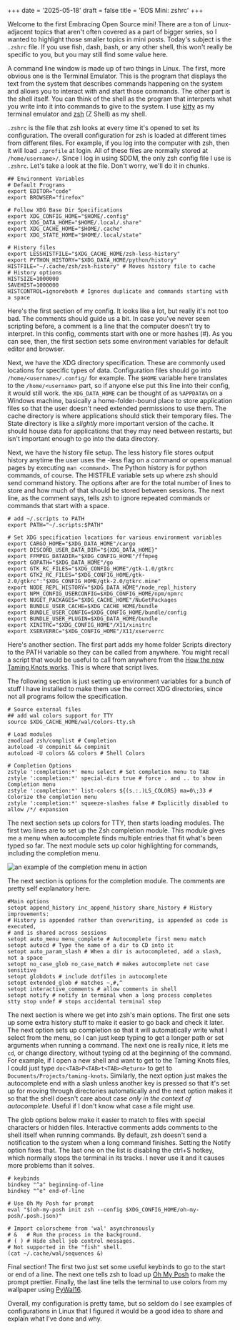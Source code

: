 +++
date = '2025-05-18'
draft = false
title = 'EOS Mini: zshrc'
+++

Welcome to the first Embracing Open Source mini! There are a ton of Linux-adjacent topics that aren't often covered as a part of bigger series, so I wanted to highlight those smaller topics in mini posts. Today's subject is the `.zshrc` file. If you use fish, dash, bash, or any other shell, this won't really be specific to you, but you may still find some value here.

A command line window is made up of two things in Linux. The first, more obvious one is the Terminal Emulator. This is the program that displays the text from the system that describes commands happening on the system and allows you to interact with and start those commands. The other part is the shell itself. You can think of the shell as the program that interprets what you write into it into commands to give to the system. I use [kitty]([kitty](https://sw.kovidgoyal.net/kitty/)) as my terminal emulator and [zsh](https://zsh.sourceforge.io/) (Z Shell) as my shell.

`.zshrc` is the file that zsh looks at every time it's opened to set its configuration. The overall configuration for zsh is loaded at different times from different files. For example, if you log into the computer with zsh, then it will load `.zprofile` at login. All of these files are normally stored at `/home/username>/`. Since I log in using SDDM, the only zsh config file I use is `.zshrc`. Let's take a look at the file. Don't worry, we'll do it in chunks.

```shell
## Environment Variables
# Default Programs
export EDITOR="code"
export BROWSER="firefox"

# Follow XDG Base Dir Specifications
export XDG_CONFIG_HOME="$HOME/.config"
export XDG_DATA_HOME="$HOME/.local/.share"
export XDG_CACHE_HOME="$HOME/.cache"
export XDG_STATE_HOME="$HOME/.local/state"

# History files
export LESSHISTFILE="$XDG_CACHE_HOME/zsh-less-history"
export PYTHON_HISTORY="$XDG_DATA_HOME/python/history"
HISTFILE="~/.cache/zsh/zsh-history" # Moves history file to cache
# History options
HISTSIZE=1000000
SAVEHIST=1000000
HISTCONTROL=ignoreboth # Ignores duplicate and commands starting with a space
```

Here's the first section of my config. It looks like a lot, but really it's not too bad. The comments should guide us a bit. In case you've never seen scripting before, a comment is a line that the computer doesn't try to interpret. In this config, comments start with one or more hashes (#). As you can see, then, the first section sets some environment variables for default editor and browser.

Next, we have the XDG directory specification. These are commonly used locations for specific types of data. Configuration files should go into `/home/<username>/.config/` for example. The `$HOME` variable here translates to the `/home/<username>` part, so if anyone else put this line into their config, it would still work. the `XDG_DATA_HOME` can be thought of as `%APPDATA%` on a Windows machine, basically a home-folder-bound place to store application files so that the user doesn't need extended permissions to use them. The cache directory is where applications should stick their temporary files. The State directory is like a *slightly* more important version of the cache. It should house data for applications that they may need between restarts, but isn't important enough to go into the data directory.

Next, we have the history file setup. The less history file stores output history anytime the user uses the -less flag on a command or opens manual pages by executing `man <command>`. The Python history is for python commands, of course. The HISTFILE variable sets up where zsh should send command history. The options after are for the total number of lines to store and how much of that should be stored between sessions. The next line, as the comment says, tells zsh to ignore repeated commands or commands that start with a space.

```shell
# add ~/.scripts to PATH
export PATH="~/.scripts:$PATH"

# Set XDG specification locations for various environment variables
export CARGO_HOME="$XDG_DATA_HOME"/cargo
export DISCORD_USER_DATA_DIR="${XDG_DATA_HOME}"
export FFMPEG_DATADIR="$XDG_CONFIG_HOME"/ffmpeg
export GOPATH="$XDG_DATA_HOME"/go
export GTK_RC_FILES="$XDG_CONFIG_HOME"/gtk-1.0/gtkrc
export GTK2_RC_FILES="$XDG_CONFIG_HOME/gtk-2.0/gtkrc":"$XDG_CONFIG_HOME/gtk-2.0/gtkrc.mine"
export NODE_REPL_HISTORY="$XDG_DATA_HOME"/node_repl_history
export NPM_CONFIG_USERCONFIG=$XDG_CONFIG_HOME/npm/npmrc
export NUGET_PACKAGES="$XDG_CACHE_HOME"/NuGetPackages
export BUNDLE_USER_CACHE=$XDG_CACHE_HOME/bundle
export BUNDLE_USER_CONFIG=$XDG_CONFIG_HOME/bundle/config
export BUNDLE_USER_PLUGIN=$XDG_DATA_HOME/bundle
export XINITRC="$XDG_CONFIG_HOME"/X11/xinitrc
export XSERVERRC="$XDG_CONFIG_HOME"/X11/xserverrc
```

Here's another section. The first part adds my home folder Scripts directory to the PATH variable so they can be called from anywhere. You might recall a script that would be useful to call from anywhere from the [How the new Taming Knots works](/content/posts/2025-05-16-newsite). This is where that script lives.

The following section is just setting up environment variables for a bunch of stuff I have installed to make them use the correct XDG directories, since not all programs follow the specification.

```shell
# Source external files
## add wal colors support for TTY
source $XDG_CACHE_HOME/wal/colors-tty.sh

# Load modules
zmodload zsh/complist # Completion
autoload -U compinit && compinit
autoload -U colors && colors # Shell Colors

# Completion Options
zstyle ':completion:*' menu select # Set completion menu to TAB
zstyle ':completion:*' special-dirs true # force . and .. to show in Completion menu
zstyle ':completion:*' list-colors ${(s.:.)LS_COLORS} ma=0\;33 # Colorize the completion menu
zstyle ':completion:*' squeeze-slashes false # Explicitly disabled to allow /*/ expansion
```

The next section sets up colors for TTY, then starts loading modules. The first two lines are to set up the Zsh completion module. This module gives me a menu when autocomplete finds multiple entries that fit what's been typed so far. The next module sets up color highlighting for commands, including the completion menu.

![an example of the completion menu in action](/home/brent/Documents/Projects/taming-knots/static/2025-05-18-16-25-24-image.png)

The next section is options for the completion module. The comments are pretty self explanatory here.

```shell
#Main options
setopt append_history inc_append_history share_history # History improvements:
# History is appended rather than overwriting, is appended as code is executed, 
# and is shared across sessions
setopt auto_menu menu_complete # Autocomplete first menu match
setopt autocd # Type the name of a dir to CD into it
setopt auto_param_slash # When a dir is autocompleted, add a slash, not a space
setopt no_case_glob no_case_match # makes autocomplete not case sensitive
setopt globdots # include dotfiles in autocomplete
setopt extended_glob # matches ~,#,^
setopt interactive_comments # allow comments in shell
setopt notify # notify in terminal when a long process completes
stty stop undef # stops accidental terminal stop
```

The next section is where we get into zsh's main options. The first one sets up some extra history stuff to make it easier to go back and check it later. The next option sets up completion so that it will automatically write what I select from the menu, so I can just keep typing to get a longer path or set arguments when running a command. The next one is really nice, it lets me `cd`, or change directory, without typing cd at the beginning of the command. For example, if I open a new shell and want to get to the Taming Knots files, I could just type `doc<TAB>P<TAB>t<TAB><Return>` to get to `Documents/Projects/taming-knots`. Similarly, the next option just makes the autocomplete end with a slash unless another key is pressed so that it's set up for moving through directories automatically and the next option makes it so that the shell doesn't care about case *only in the context of autocomplete*. Useful if I don't know what case a file might use.

The glob options below make it easier to match to files with special characters or hidden files. Interactive comments adds comments to the shell itself when running commands. By default, zsh doesn't send a notification to the system when a long command finishes. Setting the Notify option fixes that. The last one on the list is disabling the ctrl+S hotkey, which normally stops the terminal in its tracks. I never use it and it causes more problems than it solves.

```shell
# keybinds 
bindkey "^a" beginning-of-line
bindkey "^e" end-of-line

# Use Oh My Posh for prompt
eval "$(oh-my-posh init zsh --config $XDG_CONFIG_HOME/oh-my-posh/.posh.json)"

# Import colorscheme from 'wal' asynchronously
# &   # Run the process in the background.
# ( ) # Hide shell job control messages.
# Not supported in the "fish" shell.
(cat ~/.cache/wal/sequences &)
```

Final section! The first two just set some useful keybinds to go to the start or end of a line. The next one tells zsh to load up [Oh My Posh](https://ohmyposh.dev/) to make the prompt prettier. Finally, the last line tells the terminal to use colors from my wallpaper using [PyWal16](https://github.com/eylles/pywal16). 

Overall, my configuration is pretty tame, but so seldom do I see examples of configurations in Linux that I figured it would be a good idea to share and explain what I've done and why.
